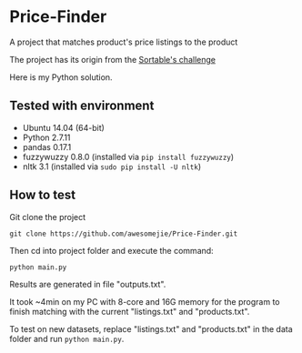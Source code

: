 # Price-Finder
A project that matches product's price listings to the product

The project has its origin from the [Sortable's challenge](http://sortable.com/challenge/) 

Here is my Python solution. 

## Tested with environment
* Ubuntu 14.04 (64-bit)
* Python 2.7.11 
* pandas 0.17.1
* fuzzywuzzy 0.8.0 (installed via `pip install fuzzywuzzy`)
* nltk 3.1 (installed via `sudo pip install -U nltk`)

## How to test
Git clone the project

```
git clone https://github.com/awesomejie/Price-Finder.git
```

Then cd into project folder and execute the command:

```
python main.py
```

Results are generated in file "outputs.txt". 

It took ~4min on my PC with 8-core and 16G memory for the program to finish matching with the current "listings.txt" and "products.txt".

To test on new datasets, replace "listings.txt" and "products.txt" in the data folder and run `python main.py`.